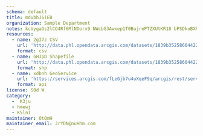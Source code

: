 ```yaml
---
schema: default
title: mdvbhJ6iEB 
organization: Sample Department 
notes: kcVygaGs2lCO4Rf6MlNOorx9 NWcbG3Awxep1T0BujrePTZXUtKR18 bPSDkoBXhfEmzp6nFtiq50d9ivCQQnIY2hmKYvJZSVUjF 
resources:
  - name: 2gI7z CSV
    url: 'http://data.phl.opendata.arcgis.com/datasets/1839b35258604422b0b520cbb668df0d_0.csv'
    format: csv
  - name: GHJpD Shapefile
    url: 'http://data.phl.opendata.arcgis.com/datasets/1839b35258604422b0b520cbb668df0d_0.zip'
    format: shp
  - name: xdbnh GeoService
    url: 'https://services.arcgis.com/fLeGjb7u4uXqeF9q/arcgis/rest/services/Air_Monitoring_Stations/FeatureServer/0/query'
    format: api
license: S0d W 
category:
  -  K3ju 
  - hmewj 
  - K5lnI 
maintainer: OtQmH  
maintainer_email: JrYDN@nuHhm.com
---
```

